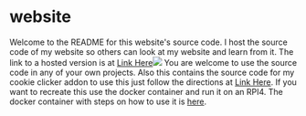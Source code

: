 # website
Welcome to the README for this website's source code. I host the source code of my website so others can look at my website and learn from it.
The link to a hosted version is at [Link Here](https://lschaefer.xyz)![](https://uptime.lschaefer.xyz/api/badge/1/uptime/720?label=30&labelSuffix=d) You are welcome to use the source code in any of your own projects.
Also this contains the source code for my cookie clicker addon to use this just follow the directions at [Link Here](https://lschaefer.xyz/cookieClicker/).
If you want to recreate this use the docker container and run it on an RPI4. The docker container with steps on how to use it is [here](https://github.com/Lukasdotcom/dockerWebsite).
